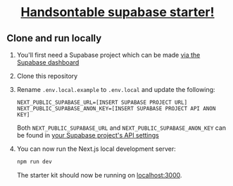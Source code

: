 <a href="https://demo-nextjs-with-supabase.vercel.app/">
  <h1 align="center">Handsontable supabase starter!</h1>
</a>

## Clone and run locally

1. You'll first need a Supabase project which can be made [via the Supabase dashboard](https://database.new)

2. Clone this repository

3. Rename `.env.local.example` to `.env.local` and update the following:

   ```
   NEXT_PUBLIC_SUPABASE_URL=[INSERT SUPABASE PROJECT URL]
   NEXT_PUBLIC_SUPABASE_ANON_KEY=[INSERT SUPABASE PROJECT API ANON KEY]
   ```

   Both `NEXT_PUBLIC_SUPABASE_URL` and `NEXT_PUBLIC_SUPABASE_ANON_KEY` can be found in [your Supabase project's API settings](https://app.supabase.com/project/_/settings/api)

5. You can now run the Next.js local development server:

   ```bash
   npm run dev
   ```

   The starter kit should now be running on [localhost:3000](http://localhost:3000/).